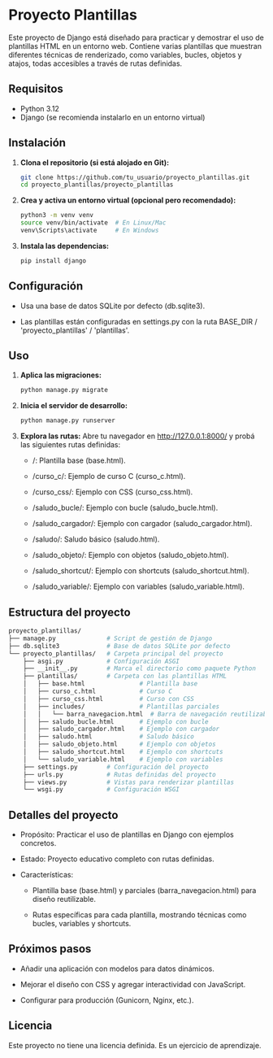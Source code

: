 # Proyecto Plantillas

Este proyecto de Django está diseñado para practicar y demostrar el uso de plantillas HTML en un entorno web. Contiene varias plantillas que muestran diferentes técnicas de renderizado, como variables, bucles, objetos y atajos, todas accesibles a través de rutas definidas.

## Requisitos
- Python 3.12
- Django (se recomienda instalarlo en un entorno virtual)

## Instalación

1. **Clona el repositorio (si está alojado en Git):**
   ```bash
   git clone https://github.com/tu_usuario/proyecto_plantillas.git
   cd proyecto_plantillas/proyecto_plantillas
    ```
2. **Crea y activa un entorno virtual (opcional pero recomendado):**
    ```bash
    python3 -m venv venv
    source venv/bin/activate  # En Linux/Mac
    venv\Scripts\activate     # En Windows
    ```

3. **Instala las dependencias:**
    ```bash
    pip install django
    ```

## Configuración
- Usa una base de datos SQLite por defecto (db.sqlite3).

- Las plantillas están configuradas en settings.py con la ruta BASE_DIR / 'proyecto_plantillas' / 'plantillas'.

## Uso

1. **Aplica las migraciones:**
    ```bash
    python manage.py migrate
    ```

2. **Inicia el servidor de desarrollo:**
    ```bash
    python manage.py runserver
    ```

3. **Explora las rutas:**
Abre tu navegador en http://127.0.0.1:8000/ y probá las siguientes rutas definidas:
   - /: Plantilla base (base.html).

   - /curso_c/: Ejemplo de curso C (curso_c.html).

   - /curso_css/: Ejemplo con CSS (curso_css.html).

   - /saludo_bucle/: Ejemplo con bucle (saludo_bucle.html).

   - /saludo_cargador/: Ejemplo con cargador (saludo_cargador.html).

   - /saludo/: Saludo básico (saludo.html).

   - /saludo_objeto/: Ejemplo con objetos (saludo_objeto.html).

   - /saludo_shortcut/: Ejemplo con shortcuts (saludo_shortcut.html).

   - /saludo_variable/: Ejemplo con variables (saludo_variable.html).

## Estructura del proyecto
```bash
proyecto_plantillas/
├── manage.py              # Script de gestión de Django
├── db.sqlite3             # Base de datos SQLite por defecto
└── proyecto_plantillas/   # Carpeta principal del proyecto
    ├── asgi.py            # Configuración ASGI
    ├── __init__.py        # Marca el directorio como paquete Python
    ├── plantillas/        # Carpeta con las plantillas HTML
    │   ├── base.html               # Plantilla base
    │   ├── curso_c.html            # Curso C
    │   ├── curso_css.html          # Curso con CSS
    │   ├── includes/               # Plantillas parciales
    │   │   └── barra_navegacion.html  # Barra de navegación reutilizable
    │   ├── saludo_bucle.html       # Ejemplo con bucle
    │   ├── saludo_cargador.html    # Ejemplo con cargador
    │   ├── saludo.html             # Saludo básico
    │   ├── saludo_objeto.html      # Ejemplo con objetos
    │   ├── saludo_shortcut.html    # Ejemplo con shortcuts
    │   └── saludo_variable.html    # Ejemplo con variables
    ├── settings.py        # Configuración del proyecto
    ├── urls.py            # Rutas definidas del proyecto
    ├── views.py           # Vistas para renderizar plantillas
    └── wsgi.py            # Configuración WSGI
```
## Detalles del proyecto
   - Propósito: Practicar el uso de plantillas en Django con ejemplos concretos.

   - Estado: Proyecto educativo completo con rutas definidas.

   - Características:
     - Plantilla base (base.html) y parciales (barra_navegacion.html) para diseño reutilizable.

     - Rutas específicas para cada plantilla, mostrando técnicas como bucles, variables y shortcuts.

## Próximos pasos
   - Añadir una aplicación con modelos para datos dinámicos.

   - Mejorar el diseño con CSS y agregar interactividad con JavaScript.

   - Configurar para producción (Gunicorn, Nginx, etc.).

## Licencia
Este proyecto no tiene una licencia definida. Es un ejercicio de aprendizaje.

